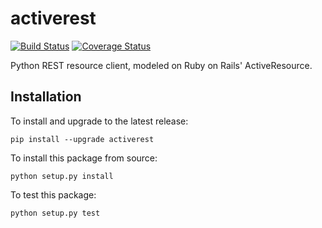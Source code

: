 # activerest

[![Build Status](https://travis-ci.org/datashaman/activerest.svg?branch=master)](https://travis-ci.org/datashaman/activerest)
[![Coverage Status](https://coveralls.io/repos/github/datashaman/activerest/badge.svg)](https://coveralls.io/github/datashaman/activerest)

Python REST resource client, modeled on Ruby on Rails' ActiveResource.

## Installation

To install and upgrade to the latest release:

    pip install --upgrade activerest

To install this package from source:

    python setup.py install

To test this package:

    python setup.py test
